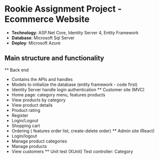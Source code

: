 # Rookie Assignment Project - Ecommerce Website
- **Technology**: ASP.Net Core, Identity Server 4, Entity Framework
- **Database**: Microsoft Sql Server 
- **Deploy**: Microsoft Azure
## Main structure and functionality 
** Back end
- Contains the APIs and handles
- Models to initialize the database (entity framework - code first)
- Identity Server handle login authentication
** Customer site (MVC)
- Home page: category menu, features products
- View products by category
- View product details
- Product rating
- Register
- Login/Logout
- Shopping cart
- Ordering ( features order list, create-delete order)
** Admin site (React)
- Login/logout
- Manage product categories 
- Manage products 
- View customers
** Unit test (XUnit)
Test controller: Category



